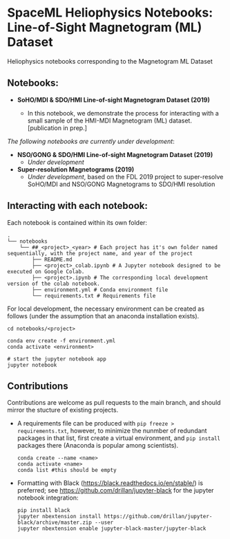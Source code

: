 # SpaceML Heliophysics Notebooks: Line-of-Sight Magnetogram (ML) Dataset

Heliophysics notebooks corresponding to the Magnetogram ML Dataset

## Notebooks:

* **SoHO/MDI & SDO/HMI Line-of-sight Magnetogram Dataset (2019)**

  * In this notebook, we demonstrate the process for interacting with a small sample of the HMI-MDI Magnetogram (ML) dataset. [publication in prep.]

    

*The following notebooks are currently under development*:

* **NSO/GONG & SDO/HMI Line-of-sight Magnetogram Dataset (2019)**
  * *Under development*
* **Super-resolution Magnetograms (2019)**
  * *Under development*, based on the FDL 2019 project to super-resolve SoHO/MDI and NSO/GONG Magnetograms to SDO/HMI resolution


## Interacting with each notebook:

Each notebook is contained within its own <project> folder:

```
.
└── notebooks
    └── ##_<project>_<year> # Each project has it's own folder named sequentially, with the project name, and year of the project
        ├── README.md
        ├── <project>_colab.ipynb # A Jupyter notebook designed to be executed on Google Colab.
        ├── <project>.ipynb # The corresponding local development version of the colab notebook.
        ├── environment.yml # Conda environment file
        └── requirements.txt # Requirements file

```

For local development, the necessary environment can be created as follows (under the assumption that an anaconda installation exists).

```
cd notebooks/<project>
```

```
conda env create -f environment.yml
conda activate <environment>
```

```
# start the jupyter notebook app
jupyter notebook
```

## Contributions

Contributions are welcome as pull requests to the main branch, and should mirror the stucture of existing projects.

* A requirements file can be produced with `pip freeze > requirements.txt`, however, to minimize the nunmber of redundant packages in that list, first create a virtual environment, and `pip install` packages there (Anaconda is popular among scientists).

  ```
  conda create --name <name>
  conda activate <name>
  conda list #this should be empty
  ```

  

* Formatting with Black (https://black.readthedocs.io/en/stable/) is preferred; see https://github.com/drillan/jupyter-black for the jupyter notebook integration:

  ```
  pip install black
  jupyter nbextension install https://github.com/drillan/jupyter-black/archive/master.zip --user
  jupyter nbextension enable jupyter-black-master/jupyter-black
  ```

  